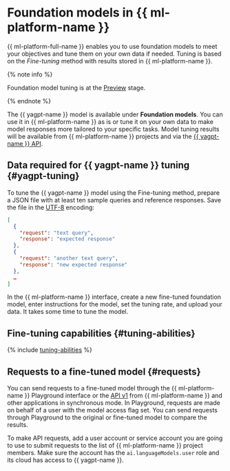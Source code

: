 # Foundation models in {{ ml-platform-name }}

{{ ml-platform-full-name }} enables you to use foundation models to meet your objectives and tune them on your own data if needed. Tuning is based on the *Fine-tuning* method with results stored in {{ ml-platform-name }}.

{% note info %}

Foundation model tuning is at the [Preview](../../../overview/concepts/launch-stages.md) stage.

{% endnote %}

The {{ yagpt-name }} model is available under **Foundation models**. You can use it in {{ ml-platform-name }} as is or tune it on your own data to make model responses more tailored to your specific tasks. Model tuning results will be available from {{ ml-platform-name }} projects and via the [{{ yagpt-name }} API](../../../yandexgpt/api-ref/authentication.md).

## Data required for {{ yagpt-name }} tuning {#yagpt-tuning}

To tune the {{ yagpt-name }} model using the Fine-tuning method, prepare a JSON file with at least ten sample queries and reference responses. Save the file in the [UTF-8](https://en.wikipedia.org/wiki/UTF-8) encoding:

```json
[
  {
    "request": "text query",
    "response": "expected response"
  },
  {
    "request": "another text query",
    "response": "new expected response"
  },
  …
]
```

In the {{ ml-platform-name }} interface, create a new fine-tuned foundation model, enter instructions for the model, set the tuning rate, and upload your data. It takes some time to tune the model.

## Fine-tuning capabilities {#tuning-abilities}

{% include [tuning-abilities](../../../_includes/yandexgpt/tuning-abilities.md) %}

## Requests to a fine-tuned model {#requests}

You can send requests to a fine-tuned model through the {{ ml-platform-name }} Playground interface or the [API v1](../../../yandexgpt/api-ref/v1/) from {{ ml-platform-name }} and other applications in synchronous mode. In Playground, requests are made on behalf of a user with the model access flag set. You can send requests through Playground to the original or fine-tuned model to compare the results.

To make API requests, add a user account or service account you are going to use to submit requests to the list of {{ ml-platform-name }} project members. Make sure the account has the `ai.languageModels.user` role and its cloud has access to {{ yagpt-name }}.
